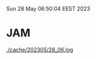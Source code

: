 Sun 28 May 06:50:04 EEST 2023
# JAM
<a href='./cache/202305/28_06.log'>./cache/202305/28_06.log</a>
